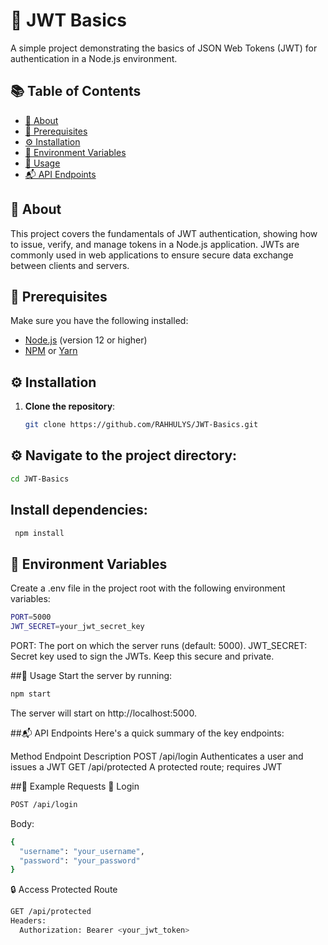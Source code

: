 # 🔐 JWT Basics

A simple project demonstrating the basics of JSON Web Tokens (JWT) for authentication in a Node.js environment.

## 📚 Table of Contents
- [📖 About](#-about)
- [🔧 Prerequisites](#-prerequisites)
- [⚙️ Installation](#️-installation)
- [🔑 Environment Variables](#-environment-variables)
- [🚀 Usage](#-usage)
- [📬 API Endpoints](#-api-endpoints)

## 📖 About
This project covers the fundamentals of JWT authentication, showing how to issue, verify, and manage tokens in a Node.js application. JWTs are commonly used in web applications to ensure secure data exchange between clients and servers.

## 🔧 Prerequisites
Make sure you have the following installed:
- [Node.js](https://nodejs.org/) (version 12 or higher)
- [NPM](https://www.npmjs.com/) or [Yarn](https://yarnpkg.com/)

## ⚙️ Installation
1. **Clone the repository**:
   ```bash
   git clone https://github.com/RAHHULYS/JWT-Basics.git
   ```
## ⚙️ Navigate to the project directory:
  ```bash
  cd JWT-Basics
  ```
## Install dependencies:
  ```bash
   npm install
   ```
## 🔑 Environment Variables
Create a .env file in the project root with the following environment variables:
```bash
PORT=5000
JWT_SECRET=your_jwt_secret_key
```
PORT: The port on which the server runs (default: 5000).
JWT_SECRET: Secret key used to sign the JWTs. Keep this secure and private.

##🚀 Usage
Start the server by running:
```bash
npm start
```

The server will start on http://localhost:5000.

##📬 API Endpoints
Here's a quick summary of the key endpoints:

Method	Endpoint	Description
POST	/api/login	Authenticates a user and issues a JWT
GET	/api/protected	A protected route; requires JWT


##📄 Example Requests
🔑 Login
```bash
POST /api/login
```
Body:
```bash
{
  "username": "your_username",
  "password": "your_password"
}
```


🔒 Access Protected Route
```bash
GET /api/protected
Headers:
  Authorization: Bearer <your_jwt_token>

```
